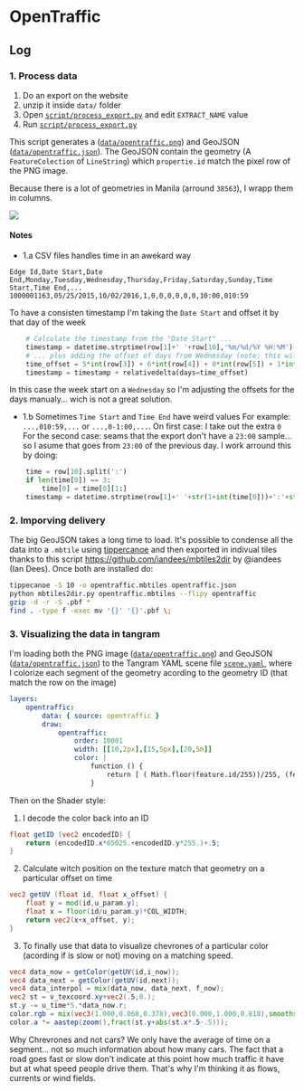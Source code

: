 # OpenTraffic

## Log

### 1. Process data

1. Do an export on the website
2. unzip it inside `data/` folder
3. Open [`script/process_export.py`](script/process_export.py) and edit `EXTRACT_NAME` value
4. Run [`script/process_export.py`](script/process_export.py)

This script generates a ([`data/opentraffic.png`](data/opentraffic.png)) and GeoJSON ([`data/opentraffic.json`](data/opentraffic.json)). The GeoJSON contain the geometry (A `FeatureColection` of `LineString`) which `propertie.id` match the pixel row of the PNG image.

Because there is a lot of geometries in Manila (arround `38563`), I wrapp them in columns.

![](data/opentraffic.png)


#### Notes

- 1.a CSV files handles time in an awekard way

`Edge Id,Date Start,Date End,Monday,Tuesday,Wednesday,Thursday,Friday,Saturday,Sunday,Time Start,Time End,...`
`1000001163,05/25/2015,10/02/2016,1,0,0,0,0,0,0,10:00,010:59`

To have a consisten timestamp I'm taking the `Date Start` and offset it by that day of the week 

```python
    # Calculate the timestamp from the "Date Start" ...
    timestamp = datetime.strptime(row[1]+' '+row[10],'%m/%d/%Y %H:%M')
    # ... plus adding the offset of days from Wednesday (note: this will not work probably for other extracts)
    time_offset = 5*int(row[3]) + 6*int(row[4]) + 0*int(row[5]) + 1*int(row[6]) + 2*int(row[7]) + 3*int(row[8]) + 4*int(row[9])
    timestamp = timestamp + relativedelta(days=time_offset)
```

In this case the week start on a `Wednesday` so I'm adjusting the offsets for the days manualy... wich is not a great solution.

- 1.b Sometimes `Time Start` and `Time End` have weird values
For example: `...,010:59,...` or `...,0-1:00,...`.
On first case: I take out the extra `0`
For the second case: seams that the export don't have a `23:00` sample... so I asume that goes from `23:00` of the previous day.
I work arround this by doing:

```python
    time = row[10].split(':')
    if len(time[0]) == 3:
        time[0] = time[0][1:]
    timestamp = datetime.strptime(row[1]+' '+str(1+int(time[0]))+':'+str(1+int(time[1])),'%m/%d/%Y %H:%M')
```

### 2. Imporving delivery

The big GeoJSON takes a long time to load. It's possible to condense all the data into a `.mbtile` using [tippercanoe](https://github.com/mapbox/tippecanoe#line-and-polygon-simplification) and then exported in indivual tiles thanks to this script https://github.com/iandees/mbtiles2dir by @iandees (Ian Dees). Once both are installed do:

```bash
tippecanoe -S 10 -o opentraffic.mbtiles opentraffic.json
python mbtiles2dir.py opentraffic.mbtiles --flipy opentraffic
gzip -d -r -S .pbf *
find . -type f -exec mv '{}' '{}'.pbf \;
```

### 3. Visualizing the data in tangram

I'm loading both the PNG image ([`data/opentraffic.png`](data/opentraffic.png)) and GeoJSON ([`data/opentraffic.json`](data/opentraffic.json)) to the Tangram YAML scene file [`scene.yaml`](scene.yaml), where I colorize each segment of the geometry acording to the geometry ID (that match the row on the image)

```yaml
layers:
    opentraffic:
        data: { source: opentraffic }
        draw:
            opentraffic:
                order: 10001
                width: [[10,2px],[15,5px],[20,5m]]
                color: |
                    function () {
                        return [ ( Math.floor(feature.id/255))/255, (feature.id%255)/255, 0 ]; 
                    }
```

Then on the Shader style:

1. I decode the color back into an ID

```glsl
float getID (vec2 encodedID) {
    return (encodedID.x*65025.+encodedID.y*255.)+.5;
}
```

2. Calculate witch position on the texture match that geometry on a particular offset on time

```glsl
vec2 getUV (float id, float x_offset) {
    float y = mod(id,u_param.y);
    float x = floor(id/u_param.y)*COL_WIDTH;
    return vec2(x+x_offset, y);
}
```

3. To finally use that data to visualize chevrones of a particular color (acording if is slow or not) moving on a matching speed.

```glsl
vec4 data_now = getColor(getUV(id,i_now));
vec4 data_next = getColor(getUV(id,next));
vec4 data_interpol = mix(data_now, data_next, f_now);
vec2 st = v_texcoord.xy+vec2(.5,0.);
st.y -= u_time*5.*data_now.r;
color.rgb = mix(vec3(1.000,0.068,0.378),vec3(0.000,1.000,0.818),smoothstep(0.,.3,data_interpol.r));
color.a *= aastep(zoom(),fract(st.y+abs(st.x*.5-.5)));
```

Why Chrevrones and not cars? We only have the average of time on a segment... not so much information about how many cars. The fact that a road goes fast or slow don't indicate at this point how much traffic it have but at what speed people drive them. That's why I'm thinking it as flows, currents or wind fields.
